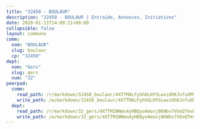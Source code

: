 ```yaml
---
title: "32450 - BOULAUR"
description: "32450 - BOULAUR | Entraide, Annonces, Initiatives"
date: 2020-01-11T14:09:21+09:00
collapsible: false
layout: commune
comm:
  nom: "BOULAUR"
  slug: boulaur
  cp: "32450"
dept:
  nom: "Gers"
  slug: gers
  num: "32"
peerpad:
  comm:
    read_path: /r/markdown/32450_boulaur/4XTTMALFyhh6LHYSLwxzdhKJnfuXM5a4MHqdxb2DUFVTdPSgY
    write_path: /w/markdown/32450_boulaur/4XTTMALFyhh6LHYSLwxzdhKJnfuXM5a4MHqdxb2DUFVTdPSgY-K3TgU68tWP5bGRwsj9gPhScG5TqPaKFj8L2dVL8PwQ2s83bL8UdMLy5FZFnAaNdnatzJ28WE7JeKEUaGKJFf3KYeMnp9Yo6ZYTAB818WNxn8P3qwnm3z1Bco5Hnmmtb3vuRodpbS
  dept:
    read_path: /r/markdown/32_gers/4XTTM2WNmn4yHBQyoAmovj8KWbv7VUoQTmvDpdT3o124AgWEe
    write_path: /w/markdown/32_gers/4XTTM2WNmn4yHBQyoAmovj8KWbv7VUoQTmvDpdT3o124AgWEe-K3TgUpYJfQLfW5uoLbdwErZNx29AEkCAso1EvCZzqaD3z7aQWWvGchjPJifpsj2b2MrnxAXUWCQXyv6K9rEMDPiEmuqTRE8ziuYLh1MUbtQUwwoYxV2abqSdJr66fFRHJZtY62y8
---
```


